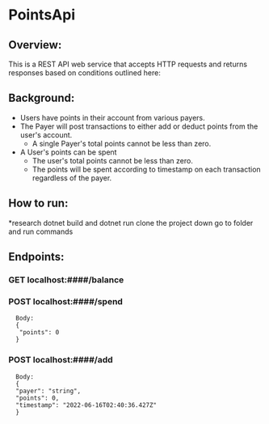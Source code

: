 # PointsApi

## Overview:
This is a REST API web service that accepts HTTP requests and returns responses based on conditions outlined here: 
## Background:
* Users have points in their account from various payers.
* The Payer will post transactions to either add or deduct points from the user's account.
  * A single Payer's total points cannot be less than zero.
* A User's points can be spent
  * The user's total points cannot be less than zero.
  * The points will be spent according to timestamp on each transaction regardless of the payer.

## How to run:
*research dotnet build and dotnet run
clone the project down
go to folder and run commands

## Endpoints:
### GET localhost:####/balance
### POST localhost:####/spend
      Body:
      {
       "points": 0
      }
### POST localhost:####/add
      Body:
      {
      "payer": "string",
      "points": 0,
      "timestamp": "2022-06-16T02:40:36.427Z"
      }

  

